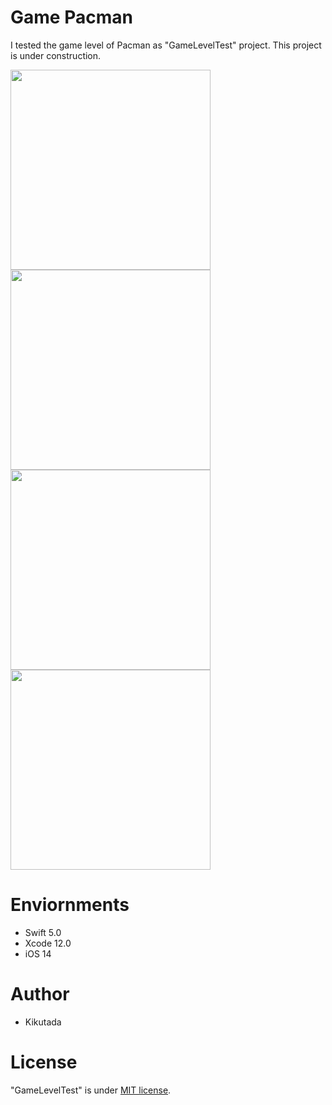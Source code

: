 # Game Pacman

I tested the game level of Pacman as "GameLevelTest" project.
This project is under construction.


<img src="https://github.com/Kikutada/0008_GamePacman/blob/master/imgaes/IMG_001.png?raw=true" width=320>
<img src="https://github.com/Kikutada/0008_GamePacman/blob/master/imgaes/IMG_002.png?raw=true" width=320>
<img src="https://github.com/Kikutada/0008_GamePacman/blob/master/imgaes/IMG_003.png?raw=true" width=320>
<img src="https://github.com/Kikutada/0008_GamePacman/blob/master/imgaes/IMG_004.png?raw=true" width=320>

# Enviornments

* Swift 5.0
* Xcode 12.0
* iOS 14

# Author

* Kikutada

# License

"GameLevelTest" is under [MIT license](https://en.wikipedia.org/wiki/MIT_License).

